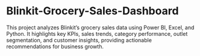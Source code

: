 # Blinkit-Grocery-Sales-Dashboard
This project analyzes Blinkit’s grocery sales data using Power BI, Excel, and Python. It highlights key KPIs, sales trends, category performance, outlet segmentation, and customer insights, providing actionable recommendations for business growth.
